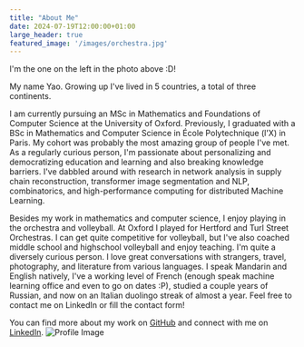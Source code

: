 ```yaml
---
title: "About Me"
date: 2024-07-19T12:00:00+01:00
large_header: true
featured_image: '/images/orchestra.jpg'
---
```


<div class="intro">
  
  I'm the one on the left in the photo above :D!

  My name Yao. Growing up I've lived in 5 countries, a total of three continents. 

  I am currently pursuing an MSc in Mathematics and Foundations of Computer Science at the University of Oxford. Previously, I graduated with a BSc in Mathematics and Computer Science in École Polytechnique (l'X) in Paris. My cohort was probably the most amazing group of people I've met. As a regularly curious person, I'm passionate about personalizing and democratizing education and learning and also breaking knowledge barriers. I've dabbled around with research in network analysis in supply chain reconstruction, transformer image segmentation and NLP, combinatorics, and high-performance computing for distributed Machine Learning. 

  Besides my work in mathematics and computer science, I enjoy playing in the orchestra and volleyball. At Oxford I played for Hertford and Turl Street Orchestras. I can get quite competitive for volleyball, but I've also coached middle school and highschool volleyball and enjoy teaching. I'm quite a diversely curious person. I love great conversations with strangers, travel, photography, and literature from various languages. I speak Mandarin and English natively, I've a working level of French (enough speak machine learning office and even to go on dates :P), studied a couple years of Russian, and now on an Italian duolingo streak of almost a year. Feel free to contact me on LinkedIn or fill the contact form! 

  You can find more about my work on [GitHub](https://github.com/yao-creative) and connect with me on [LinkedIn](https://www.linkedin.com/in/yi-yao-tan-9719301a3/).
  <img src="/images/profile.jpg" alt="Profile Image" class="profile-image">
</div>
